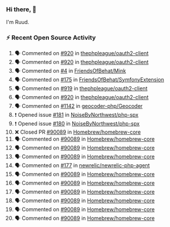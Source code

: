 ### Hi there, 👋

I'm Ruud.
 
### :zap: Recent Open Source Activity

<!--START_SECTION:activity-->
1. 🗣 Commented on [#920](https://github.com/thephpleague/oauth2-client/issues/920) in [thephpleague/oauth2-client](https://github.com/thephpleague/oauth2-client)
2. 🗣 Commented on [#920](https://github.com/thephpleague/oauth2-client/issues/920) in [thephpleague/oauth2-client](https://github.com/thephpleague/oauth2-client)
3. 🗣 Commented on [#4](https://github.com/FriendsOfBehat/Mink/issues/4) in [FriendsOfBehat/Mink](https://github.com/FriendsOfBehat/Mink)
4. 🗣 Commented on [#175](https://github.com/FriendsOfBehat/SymfonyExtension/issues/175) in [FriendsOfBehat/SymfonyExtension](https://github.com/FriendsOfBehat/SymfonyExtension)
5. 🗣 Commented on [#919](https://github.com/thephpleague/oauth2-client/issues/919) in [thephpleague/oauth2-client](https://github.com/thephpleague/oauth2-client)
6. 🗣 Commented on [#920](https://github.com/thephpleague/oauth2-client/issues/920) in [thephpleague/oauth2-client](https://github.com/thephpleague/oauth2-client)
7. 🗣 Commented on [#1142](https://github.com/geocoder-php/Geocoder/issues/1142) in [geocoder-php/Geocoder](https://github.com/geocoder-php/Geocoder)
8. ❗️ Opened issue [#181](https://github.com/NoiseByNorthwest/php-spx/issues/181) in [NoiseByNorthwest/php-spx](https://github.com/NoiseByNorthwest/php-spx)
9. ❗️ Opened issue [#180](https://github.com/NoiseByNorthwest/php-spx/issues/180) in [NoiseByNorthwest/php-spx](https://github.com/NoiseByNorthwest/php-spx)
10. ❌ Closed PR [#90089](https://github.com/Homebrew/homebrew-core/pull/90089) in [Homebrew/homebrew-core](https://github.com/Homebrew/homebrew-core)
11. 🗣 Commented on [#90089](https://github.com/Homebrew/homebrew-core/issues/90089) in [Homebrew/homebrew-core](https://github.com/Homebrew/homebrew-core)
12. 🗣 Commented on [#90089](https://github.com/Homebrew/homebrew-core/issues/90089) in [Homebrew/homebrew-core](https://github.com/Homebrew/homebrew-core)
13. 🗣 Commented on [#90089](https://github.com/Homebrew/homebrew-core/issues/90089) in [Homebrew/homebrew-core](https://github.com/Homebrew/homebrew-core)
14. 🗣 Commented on [#177](https://github.com/newrelic/newrelic-php-agent/issues/177) in [newrelic/newrelic-php-agent](https://github.com/newrelic/newrelic-php-agent)
15. 🗣 Commented on [#90089](https://github.com/Homebrew/homebrew-core/issues/90089) in [Homebrew/homebrew-core](https://github.com/Homebrew/homebrew-core)
16. 🗣 Commented on [#90089](https://github.com/Homebrew/homebrew-core/issues/90089) in [Homebrew/homebrew-core](https://github.com/Homebrew/homebrew-core)
17. 🗣 Commented on [#90089](https://github.com/Homebrew/homebrew-core/issues/90089) in [Homebrew/homebrew-core](https://github.com/Homebrew/homebrew-core)
18. 🗣 Commented on [#90089](https://github.com/Homebrew/homebrew-core/issues/90089) in [Homebrew/homebrew-core](https://github.com/Homebrew/homebrew-core)
19. 🗣 Commented on [#90089](https://github.com/Homebrew/homebrew-core/issues/90089) in [Homebrew/homebrew-core](https://github.com/Homebrew/homebrew-core)
20. 🗣 Commented on [#90089](https://github.com/Homebrew/homebrew-core/issues/90089) in [Homebrew/homebrew-core](https://github.com/Homebrew/homebrew-core)
<!--END_SECTION:activity-->
